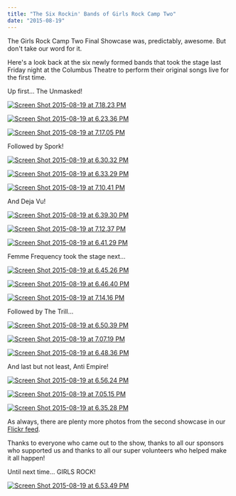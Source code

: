 ```yaml
---
title: "The Six Rockin' Bands of Girls Rock Camp Two"
date: "2015-08-19"
---
```


The Girls Rock Camp Two Final Showcase was, predictably, awesome. But don't take our word for it.

Here's a look back at the six newly formed bands that took the stage last Friday night at the Columbus Theatre to perform their original songs live for the first time.

Up first... The Unmasked!

[![Screen Shot 2015-08-19 at 7.18.23 PM](/uploads/blogpost/Screen-Shot-2015-08-19-at-7.18.23-PM-e1440026334559.png)](http://girlsrockri.org/wp-content/uploads/2015/08/Screen-Shot-2015-08-19-at-7.18.23-PM-e1440026334559.png)

[![Screen Shot 2015-08-19 at 6.23.36 PM](/uploads/blogpost/Screen-Shot-2015-08-19-at-6.23.36-PM-e1440023514846.png)](http://girlsrockri.org/wp-content/uploads/2015/08/Screen-Shot-2015-08-19-at-6.23.36-PM-e1440023514846.png)

[![Screen Shot 2015-08-19 at 7.17.05 PM](/uploads/blogpost/Screen-Shot-2015-08-19-at-7.17.05-PM-e1440026260592.png)](http://girlsrockri.org/wp-content/uploads/2015/08/Screen-Shot-2015-08-19-at-7.17.05-PM-e1440026260592.png)

Followed by Spork!

[![Screen Shot 2015-08-19 at 6.30.32 PM](/uploads/blogpost/Screen-Shot-2015-08-19-at-6.30.32-PM-e1440023472156.png)](http://girlsrockri.org/wp-content/uploads/2015/08/Screen-Shot-2015-08-19-at-6.30.32-PM-e1440023472156.png)

[![Screen Shot 2015-08-19 at 6.33.29 PM](/uploads/blogpost/Screen-Shot-2015-08-19-at-6.33.29-PM-e1440023646112.png)](http://girlsrockri.org/wp-content/uploads/2015/08/Screen-Shot-2015-08-19-at-6.33.29-PM-e1440023646112.png)

[![Screen Shot 2015-08-19 at 7.10.41 PM](/uploads/blogpost/Screen-Shot-2015-08-19-at-7.10.41-PM-e1440025884119.png)](http://girlsrockri.org/wp-content/uploads/2015/08/Screen-Shot-2015-08-19-at-7.10.41-PM-e1440025884119.png)

And Deja Vu!

[![Screen Shot 2015-08-19 at 6.39.30 PM](/uploads/blogpost/Screen-Shot-2015-08-19-at-6.39.30-PM-e1440024006466.png)](http://girlsrockri.org/wp-content/uploads/2015/08/Screen-Shot-2015-08-19-at-6.39.30-PM-e1440024006466.png)

[![Screen Shot 2015-08-19 at 7.12.37 PM](/uploads/blogpost/Screen-Shot-2015-08-19-at-7.12.37-PM-e1440025994812.png)](http://girlsrockri.org/wp-content/uploads/2015/08/Screen-Shot-2015-08-19-at-7.12.37-PM.png)

[![Screen Shot 2015-08-19 at 6.41.29 PM](/uploads/blogpost/Screen-Shot-2015-08-19-at-6.41.29-PM-e1440024121377.png)](http://girlsrockri.org/wp-content/uploads/2015/08/Screen-Shot-2015-08-19-at-6.41.29-PM-e1440024121377.png)

Femme Frequency took the stage next...

[![Screen Shot 2015-08-19 at 6.45.26 PM](/uploads/blogpost/Screen-Shot-2015-08-19-at-6.45.26-PM-e1440024354230.png)](http://girlsrockri.org/wp-content/uploads/2015/08/Screen-Shot-2015-08-19-at-6.45.26-PM.png)

[![Screen Shot 2015-08-19 at 6.46.40 PM](/uploads/blogpost/Screen-Shot-2015-08-19-at-6.46.40-PM-e1440024434586.png)](http://girlsrockri.org/wp-content/uploads/2015/08/Screen-Shot-2015-08-19-at-6.46.40-PM-e1440024434586.png)

[![Screen Shot 2015-08-19 at 7.14.16 PM](/uploads/blogpost/Screen-Shot-2015-08-19-at-7.14.16-PM-e1440026083578.png)](http://girlsrockri.org/wp-content/uploads/2015/08/Screen-Shot-2015-08-19-at-7.14.16-PM.png)

Followed by The Trill...

[![Screen Shot 2015-08-19 at 6.50.39 PM](/uploads/blogpost/Screen-Shot-2015-08-19-at-6.50.39-PM-e1440024683913.png)](http://girlsrockri.org/wp-content/uploads/2015/08/Screen-Shot-2015-08-19-at-6.50.39-PM-e1440024683913.png)

[![Screen Shot 2015-08-19 at 7.07.19 PM](/uploads/blogpost/Screen-Shot-2015-08-19-at-7.07.19-PM-e1440025686420.png)](http://girlsrockri.org/wp-content/uploads/2015/08/Screen-Shot-2015-08-19-at-7.07.19-PM.png)

[![Screen Shot 2015-08-19 at 6.48.36 PM](/uploads/blogpost/Screen-Shot-2015-08-19-at-6.48.36-PM.png)](http://girlsrockri.org/wp-content/uploads/2015/08/Screen-Shot-2015-08-19-at-6.48.36-PM.png)

And last but not least, Anti Empire!

[![Screen Shot 2015-08-19 at 6.56.24 PM](/uploads/blogpost/Screen-Shot-2015-08-19-at-6.56.24-PM-e1440025026351.png)](http://girlsrockri.org/wp-content/uploads/2015/08/Screen-Shot-2015-08-19-at-6.56.24-PM-e1440025026351.png)

[![Screen Shot 2015-08-19 at 7.05.15 PM](/uploads/blogpost/Screen-Shot-2015-08-19-at-7.05.15-PM-e1440025572585.png)](http://girlsrockri.org/wp-content/uploads/2015/08/Screen-Shot-2015-08-19-at-7.05.15-PM-e1440025572585.png)

[![Screen Shot 2015-08-19 at 6.35.28 PM](/uploads/blogpost/Screen-Shot-2015-08-19-at-6.35.28-PM-e1440023770426.png)](http://girlsrockri.org/wp-content/uploads/2015/08/Screen-Shot-2015-08-19-at-6.35.28-PM-e1440023770426.png)

As always, there are plenty more photos from the second showcase in our [Flickr feed](https://www.flickr.com/photos/girlsrockri/albums/72157657198085346).

Thanks to everyone who came out to the show, thanks to all our sponsors who supported us and thanks to all our super volunteers who helped make it all happen!

Until next time... GIRLS ROCK!

[![Screen Shot 2015-08-19 at 6.53.49 PM](/uploads/blogpost/Screen-Shot-2015-08-19-at-6.53.49-PM-e1440024859358.png)](http://girlsrockri.org/wp-content/uploads/2015/08/Screen-Shot-2015-08-19-at-6.53.49-PM-e1440024859358.png)
